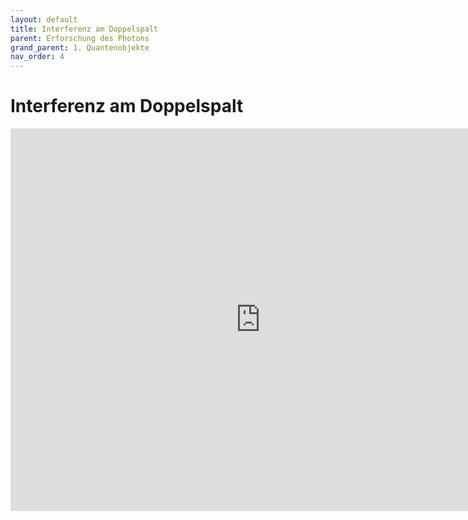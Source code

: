 ```yaml
---
layout: default
title: Interferenz am Doppelspalt
parent: Erforschung des Photons
grand_parent: 1. Quantenobjekte
nav_order: 4
---
```


# Interferenz am Doppelspalt
<iframe scrolling="no" src="https://www.geogebra.org/material/iframe/id/RtkmRgns/width/956/height/612/border/888888/smb/false/stb/false/stbh/false/ai/false/asb/false/sri/false/rc/false/ld/false/sdz/false/ctl/false" width="800px" height="612px" style="border:0px;"> </iframe>
